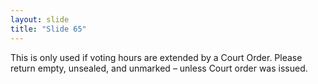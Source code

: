 ```yaml
---
layout: slide
title: "Slide 65"
---
```


This is only used if voting hours are extended by a Court Order. Please return empty, unsealed, and unmarked – unless Court order was issued.
